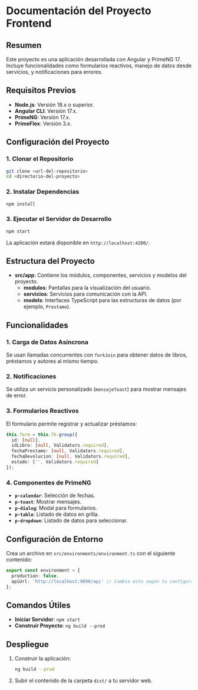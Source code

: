 # Documentación del Proyecto Frontend

## Resumen
Este proyecto es una aplicación desarrollada con Angular y PrimeNG 17. Incluye funcionalidades como formularios reactivos, manejo de datos desde servicios, y notificaciones para errores.

## Requisitos Previos
- **Node.js**: Versión 18.x o superior.
- **Angular CLI**: Versión 17.x.
- **PrimeNG**: Versión 17.x.
- **PrimeFlex**: Versión 3.x.

## Configuración del Proyecto

### 1. Clonar el Repositorio
```bash
git clone <url-del-repositorio>
cd <directorio-del-proyecto>
```

### 2. Instalar Dependencias
```bash
npm install
```

### 3. Ejecutar el Servidor de Desarrollo
```bash
npm start
```
La aplicación estará disponible en `http://localhost:4200/`.

## Estructura del Proyecto
- **src/app**: Contiene los módulos, componentes, servicios y modelos del proyecto.
  - **modulos**: Pantallas para la visualización del usuario.
  - **servicios**: Servicios para comunicación con la API.
  - **models**: Interfaces TypeScript para las estructuras de datos (por ejemplo, `Prestamo`).

## Funcionalidades

### 1. Carga de Datos Asíncrona
Se usan llamadas concurrentes con `forkJoin` para obtener datos de libros, préstamos y autores al mismo tiempo.

### 2. Notificaciones
Se utiliza un servicio personalizado (`mensajeToast`) para mostrar mensajes de error.

### 3. Formularios Reactivos
El formulario permite registrar y actualizar préstamos:
```typescript
this.form = this.fb.group({
  id: [null],
  idLibro: [null, Validators.required],
  fechaPrestamo: [null, Validators.required],
  fechaDevolucion: [null, Validators.required],
  estado: ['', Validators.required]
});
```

### 4. Componentes de PrimeNG
- **`p-calendar`**: Selección de fechas.
- **`p-toast`**: Mostrar mensajes.
- **`p-dialog`**: Modal para formularios.
- **`p-table`**: Listado de datos en grilla.
- **`p-dropdown`**: Listado de datos para seleccionar.

## Configuración de Entorno
Crea un archivo en `src/environments/environment.ts` con el siguiente contenido:
```typescript
export const environment = {
  production: false,
  apiUrl: 'http://localhost:9098/api' // Cambia esto según tu configuración
};
```

## Comandos Útiles
- **Iniciar Servidor**: `npm start`
- **Construir Proyecto**: `ng build --prod`

## Despliegue
1. Construir la aplicación:
   ```bash
   ng build --prod
   ```
2. Subir el contenido de la carpeta `dist/` a tu servidor web.
